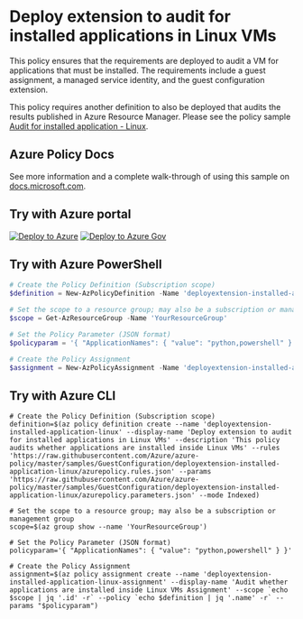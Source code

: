 # Deploy extension to audit for installed applications in Linux VMs

This policy ensures that the requirements are deployed to audit a VM for applications that must be installed.  The requirements include a guest assignment, a managed service identity, and the guest configuration extension.

This policy requires another definition to also be deployed that audits the results published in Azure Resource Manager.  Please see the policy sample
[Audit for installed application - Linux](../audit-installed-application-linux\README.md).

## Azure Policy Docs

See more information and a complete walk-through of using this sample on
[docs.microsoft.com](https://docs.microsoft.com/azure/governance/policy/samples/deployextension-installed-application-linux).

## Try with Azure portal

[![Deploy to Azure](http://azuredeploy.net/deploybutton.png)](https://portal.azure.com/?#blade/Microsoft_Azure_Policy/CreatePolicyDefinitionBlade/uri/https%3A%2F%2Fraw.githubusercontent.com%2FAzure%2Fazure-policy%2Fmaster%2Fsamples%2FGuestConfiguration%2Fdeployextension-installed-application-linux%2Fazurepolicy.json)
[![Deploy to Azure Gov](https://docs.microsoft.com/azure/governance/policy/media/deploy/deployGovbutton.png)](https://portal.azure.us/?#blade/Microsoft_Azure_Policy/CreatePolicyDefinitionBlade/uri/https%3A%2F%2Fraw.githubusercontent.com%2FAzure%2Fazure-policy%2Fmaster%2Fsamples%2FGuestConfiguration%2Fdeployextension-installed-application-linux%2Fazurepolicy.json)

## Try with Azure PowerShell

````powershell
# Create the Policy Definition (Subscription scope)
$definition = New-AzPolicyDefinition -Name 'deployextension-installed-application-linux' -DisplayName 'Deploy extension to audit for installed applications in Linux VMs' -description 'This audits whether applications are installed inside Linux VMs' -Policy 'https://raw.githubusercontent.com/Azure/azure-policy/master/samples/GuestConfiguration/deployextension-installed-application-linux/azurepolicy.rules.json' -Parameter 'https://raw.githubusercontent.com/Azure/azure-policy/master/samples/GuestConfiguration/deployextension-installed-application-linux/azurepolicy.parameters.json' -Mode Indexed

# Set the scope to a resource group; may also be a subscription or management group
$scope = Get-AzResourceGroup -Name 'YourResourceGroup'

# Set the Policy Parameter (JSON format)
$policyparam = '{ "ApplicationNames": { "value": "python,powershell" } }'

# Create the Policy Assignment
$assignment = New-AzPolicyAssignment -Name 'deployextension-installed-application-linux-assignment' -DisplayName 'Audit whether applications are installed inside Linux VMs Assignment' -Scope $scope.ResourceId -PolicyDefinition $definition -PolicyParameter $policyparam
````

## Try with Azure CLI

```cli
# Create the Policy Definition (Subscription scope)
definition=$(az policy definition create --name 'deployextension-installed-application-linux' --display-name 'Deploy extension to audit for installed applications in Linux VMs' --description 'This policy audits whether applications are installed inside Linux VMs' --rules 'https://raw.githubusercontent.com/Azure/azure-policy/master/samples/GuestConfiguration/deployextension-installed-application-linux/azurepolicy.rules.json' --params 'https://raw.githubusercontent.com/Azure/azure-policy/master/samples/GuestConfiguration/deployextension-installed-application-linux/azurepolicy.parameters.json' --mode Indexed)

# Set the scope to a resource group; may also be a subscription or management group
scope=$(az group show --name 'YourResourceGroup')

# Set the Policy Parameter (JSON format)
policyparam='{ "ApplicationNames": { "value": "python,powershell" } }'

# Create the Policy Assignment
assignment=$(az policy assignment create --name 'deployextension-installed-application-linux-assignment' --display-name 'Audit whether applications are installed inside Linux VMs Assignment' --scope `echo $scope | jq '.id' -r` --policy `echo $definition | jq '.name' -r` --params "$policyparam")
```
